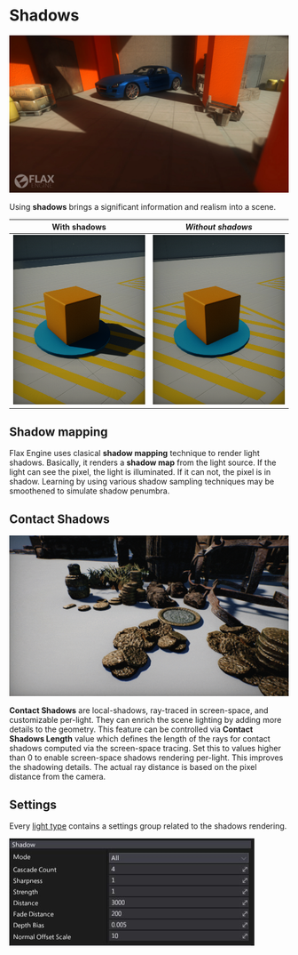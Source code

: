 # Shadows

![Shadows](media/shadows.jpg)

Using **shadows** brings a significant information and realism into a scene.

| **With shadows** | ***Without shadows*** |
|--------|--------|
|![With shadows](media/shadows-on.png)|![Without shadows](media/shadows-off.png)|

## Shadow mapping

Flax Engine uses clasical **shadow mapping** technique to render light shadows. Basically, it renders a **shadow map** from the light source. If the light can see the pixel, the light is illuminated. If it can not, the pixel is in shadow. Learning by using various shadow sampling techniques may be smoothened to simulate shadow penumbra.

## Contact Shadows

![Contact Shadows](media/contact-shadows.gif)

**Contact Shadows** are local-shadows, ray-traced in screen-space, and customizable per-light. They can enrich the scene lighting by adding more details to the geometry. This feature can be controlled via **Contact Shadows Length** value which defines the length of the rays for contact shadows computed via the screen-space tracing. Set this to values higher than 0 to enable screen-space shadows rendering per-light. This improves the shadowing details. The actual ray distance is based on the pixel distance from the camera.

## Settings

Every [light type](light-types/index.md) contains a settings group related to the shadows rendering.

![Shadow Settings](media/shadow-options-1.jpg)
